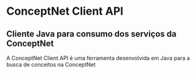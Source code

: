 # ConceptNet Client API

## Cliente Java para consumo dos serviços da ConceptNet

A ConceptNet Client API é uma ferramenta desenvolvida em Java para a busca de conceitos na ConceptNet